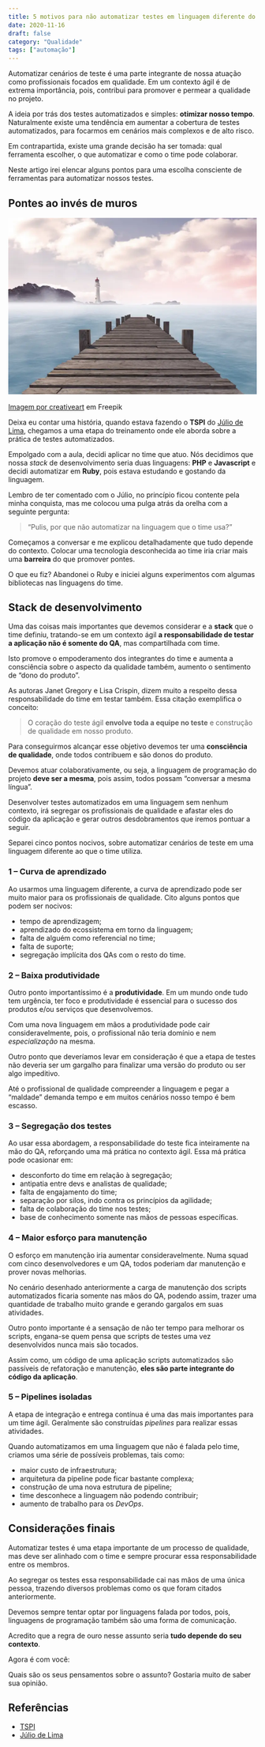 ```yaml
---
title: 5 motivos para não automatizar testes em linguagem diferente do time
date: 2020-11-16
draft: false
category: "Qualidade"
tags: ["automação"]
---
```

Automatizar cenários de teste é uma parte integrante de nossa atuação como profissionais focados em qualidade. Em um contexto ágil é de extrema importância, pois, contribui para promover e permear a qualidade no projeto.

A ideia por trás dos testes automatizados e simples: **otimizar nosso tempo**. Naturalmente existe uma tendência em aumentar a cobertura de testes automatizados, para focarmos em cenários mais complexos e de alto risco.

Em contrapartida, existe uma grande decisão ha ser tomada: qual ferramenta escolher, o que automatizar e como o time pode colaborar.

Neste artigo irei elencar alguns pontos para uma escolha consciente de ferramentas para automatizar nossos testes.

## Pontes ao invés de muros

![](images/pontes.webp)

[Imagem por creativeart](https://www.freepik.com/free-photo/wood-standing-blank-arms-crossed-understanding_1077755.htm#query=pontes&position=18&from_view=search) em Freepik

Deixa eu contar uma história, quando estava fazendo o **TSPI** do [Júlio de Lima](https://about.me/juliodelimas), chegamos a uma etapa do treinamento onde ele aborda sobre a prática de testes automatizados.

Empolgado com a aula, decidi aplicar no time que atuo. Nós decidimos que nossa _stack_ de desenvolvimento seria duas linguagens: **PHP** e **Javascript** e decidi automatizar em **Ruby**, pois estava estudando e gostando da linguagem.

Lembro de ter comentado com o Júlio, no princípio ficou contente pela minha conquista, mas me colocou uma pulga atrás da orelha com a seguinte pergunta:

> “Pulis, por que não automatizar na linguagem que o time usa?”

Começamos a conversar e me explicou detalhadamente que tudo depende do contexto. Colocar uma tecnologia desconhecida ao time iria criar mais uma **barreira** do que promover pontes.

O que eu fiz? Abandonei o Ruby e iniciei alguns experimentos com algumas bibliotecas nas linguagens do time.

## Stack de desenvolvimento

Uma das coisas mais importantes que devemos considerar e a **stack** que o time definiu, tratando-se em um contexto ágil **a responsabilidade de testar a aplicação não é somente do QA**, mas compartilhada com time.

Isto promove o empoderamento dos integrantes do time e aumenta a consciência sobre o aspecto da qualidade também, aumento o sentimento de “dono do produto”.

As autoras Janet Gregory e Lisa Crispin, dizem muito a respeito dessa responsabilidade do time em testar também. Essa citação exemplifica o conceito:

> O coração do teste ágil **envolve toda a equipe no teste** e construção de qualidade em nosso produto.

Para conseguirmos alcançar esse objetivo devemos ter uma **consciência de qualidade**, onde todos contribuem e são donos do produto.

Devemos atuar colaborativamente, ou seja, a linguagem de programação do projeto **deve ser a mesma**, pois assim, todos possam “conversar a mesma língua”.

Desenvolver testes automatizados em uma linguagem sem nenhum contexto, irá segregar os profissionais de qualidade e afastar eles do código da aplicação e gerar outros desdobramentos que iremos pontuar a seguir.

Separei cinco pontos nocivos, sobre automatizar cenários de teste em uma linguagem diferente ao que o time utiliza.

### 1 – Curva de aprendizado

Ao usarmos uma linguagem diferente, a curva de aprendizado pode ser muito maior para os profissionais de qualidade. Cito alguns pontos que podem ser nocivos:

- tempo de aprendizagem;
- aprendizado do ecossistema em torno da linguagem;
- falta de alguém como referencial no time;
- falta de suporte;
- segregação implícita dos QAs com o resto do time.

### 2 – Baixa produtividade

Outro ponto importantíssimo é a **produtividade**. Em um mundo onde tudo tem urgência, ter foco e produtividade é essencial para o sucesso dos produtos e/ou serviços que desenvolvemos.

Com uma nova linguagem em mãos a produtividade pode cair consideravelmente, pois, o profissional não teria domínio e nem _especialização_ na mesma.

Outro ponto que deveríamos levar em consideração é que a etapa de testes não deveria ser um gargalho para finalizar uma versão do produto ou ser algo impeditivo.

Até o profissional de qualidade compreender a linguagem e pegar a “maldade” demanda tempo e em muitos cenários nosso tempo é bem escasso.

### 3 – Segregação dos testes

Ao usar essa abordagem, a responsabilidade do teste fica inteiramente na mão do QA, reforçando uma má prática no contexto ágil. Essa má prática pode ocasionar em:

- desconforto do time em relação à segregação;
- antipatia entre devs e analistas de qualidade;
- falta de engajamento do time;
- separação por silos, indo contra os princípios da agilidade;
- falta de colaboração do time nos testes;
- base de conhecimento somente nas mãos de pessoas específicas.

### 4 – Maior esforço para manutenção

O esforço em manutenção iria aumentar consideravelmente. Numa squad com cinco desenvolvedores e um QA, todos poderiam dar manutenção e prover novas melhorias.

No cenário desenhado anteriormente a carga de manutenção dos scripts automatizados ficaria somente nas mãos do QA, podendo assim, trazer uma quantidade de trabalho muito grande e gerando gargalos em suas atividades.

Outro ponto importante é a sensação de não ter tempo para melhorar os scripts, engana-se quem pensa que scripts de testes uma vez desenvolvidos nunca mais são tocados.

Assim como, um código de uma aplicação scripts automatizados são passíveis de refatoração e manutenção, **eles são parte integrante do código da aplicação**.

### 5 – Pipelines isoladas

A etapa de integração e entrega contínua é uma das mais importantes para um time ágil. Geralmente são construídas _pipelines_ para realizar essas atividades.

Quando automatizamos em uma linguagem que não é falada pelo time, criamos uma série de possíveis problemas, tais como:

- maior custo de infraestrutura;
- arquitetura da pipeline pode ficar bastante complexa;
- construção de uma nova estrutura de pipeline;
- time desconhece a linguagem não podendo contribuir;
- aumento de trabalho para os _DevOps_.

## Considerações finais

Automatizar testes é uma etapa importante de um processo de qualidade, mas deve ser alinhado com o time e sempre procurar essa responsabilidade entre os membros.

Ao segregar os testes essa responsabilidade cai nas mãos de uma única pessoa, trazendo diversos problemas como os que foram citados anteriormente.

Devemos sempre tentar optar por linguagens falada por todos, pois, linguagens de programação também são uma forma de comunicação.

Acredito que a regra de ouro nesse assunto seria **tudo depende do seu contexto**.

Agora é com você:

Quais são os seus pensamentos sobre o assunto? Gostaria muito de saber sua opinião.

## Referências

- [TSPI](https://hotmart.com/product/treinamento-de-testes-de-software-para-iniciantes)
- [Júlio de Lima](https://about.me/juliodelimas)
